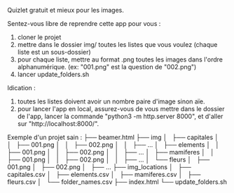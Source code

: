 Quizlet gratuit et mieux pour les images.

Sentez-vous libre de reprendre cette app pour vous : 
1. cloner le projet
2. mettre dans le dossier img/ toutes les listes que vous voulez (chaque liste est un sous-dossier)
3. pour chaque liste, mettre au format .png toutes les images dans l'ordre alphanumérique. (ex: "001.png" est la question de "002.png")
4. lancer update_folders.sh


Idication : 
1. toutes les listes doivent avoir un nombre paire d'image sinon aïe.
2. pour lancer l'app en local, assurez-vous de vous mettre dans le dossier de l'app, lancer la commande "python3 -m http.server 8000", et d'aller sur "http://localhost:8000/".

Exemple d'un projet sain :
├── beamer.html
├── img
│   ├── capitales
│   │   ├── 001.png
│   │   ├── 002.png
│   │   ├── ...
│   ├── elements
│   │   ├── 001.png
│   │   ├── 002.png
│   │   ├── ...
│   ├── mamiferes
│   │   ├── 001.png
│   │   ├── 002.png
│   │   ├── ...
│   └── fleurs
│       ├── 001.png
│       ├── 002.png
│       ├── ...
├── img_locations
│   ├── capitales.csv
│   ├── elements.csv
│   ├── mamiferes.csv
│   ├── fleurs.csv
│   └── folder_names.csv
├── index.html
└── update_folders.sh
